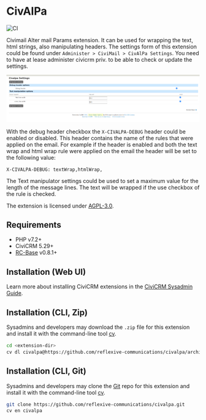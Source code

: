 # CivAlPa

![CI](https://github.com/reflexive-communications/civalpa/workflows/CI/badge.svg)

Civimail Alter mail Params extension. It can be used for wrapping the text, html strings, also manipulating headers. The settings form of this extension could be found under `Administer > CiviMail > CivAlPa Settings`. You need to have at lease administer civicrm priv. to be able to check or update the settings.

![civalpa settings screenshot](./images/screenshot.png)

With the debug header checkbox the `X-CIVALPA-DEBUG` header could be enabled or disabled. This header contains the name of the rules that were applied on the email. For example if the header is enabled and both the text wrap and html wrap rule were applied on the email the header will be set to the following value:

```text
X-CIVALPA-DEBUG: textWrap,htmlWrap,
```

The Text manipulator settings could be used to set a maximum value for the length of the message lines. The text will be wrapped if the use checkbox of the rule is checked.

The extension is licensed under [AGPL-3.0](LICENSE.txt).

## Requirements

* PHP v7.2+
* CiviCRM 5.29+
* [RC-Base](https://github.com/reflexive-communications/rc-base) v0.8.1+

## Installation (Web UI)

Learn more about installing CiviCRM extensions in the [CiviCRM Sysadmin Guide](https://docs.civicrm.org/sysadmin/en/latest/customize/extensions/).

## Installation (CLI, Zip)

Sysadmins and developers may download the `.zip` file for this extension and
install it with the command-line tool [cv](https://github.com/civicrm/cv).

```bash
cd <extension-dir>
cv dl civalpa@https://github.com/reflexive-communications/civalpa/archive/master.zip
```

## Installation (CLI, Git)

Sysadmins and developers may clone the [Git](https://en.wikipedia.org/wiki/Git) repo for this extension and
install it with the command-line tool [cv](https://github.com/civicrm/cv).

```bash
git clone https://github.com/reflexive-communications/civalpa.git
cv en civalpa
```
